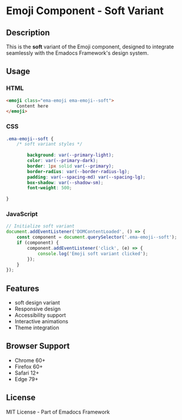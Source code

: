# Emoji Component - Soft Variant

## Description
This is the **soft** variant of the Emoji component, designed to integrate seamlessly with the Emadocs Framework's design system.

## Usage

### HTML
```html
<emoji class="ema-emoji ema-emoji--soft">
    Content here
</emoji>
```

### CSS
```css
.ema-emoji--soft {
    /* soft variant styles */
    
        background: var(--primary-light);
        color: var(--primary-dark);
        border: 1px solid var(--primary);
        border-radius: var(--border-radius-lg);
        padding: var(--spacing-md) var(--spacing-lg);
        box-shadow: var(--shadow-sm);
        font-weight: 500;
    
}
```

### JavaScript
```javascript
// Initialize soft variant
document.addEventListener('DOMContentLoaded', () => {
    const component = document.querySelector('.ema-emoji--soft');
    if (component) {
        component.addEventListener('click', (e) => {
            console.log('Emoji soft variant clicked');
        });
    }
});
```

## Features
- soft design variant
- Responsive design
- Accessibility support
- Interactive animations
- Theme integration

## Browser Support
- Chrome 60+
- Firefox 60+
- Safari 12+
- Edge 79+

## License
MIT License - Part of Emadocs Framework
